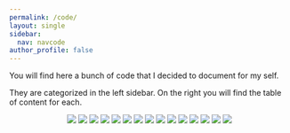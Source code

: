 ```yaml
---
permalink: /code/
layout: single
sidebar:
  nav: navcode
author_profile: false
---
```


You will find here a bunch of code that I decided to document for my self.

They are categorized in the left sidebar. On the right you will find the table of content for each.

<center>
<img src="{{ '/files/icon/Tatoo_v02_icon.png' | absolute_url }}" class="emoji" />
<img src="{{ '/files/icon/loca.png' | absolute_url }}" class="emoji" />
<img src="{{ '/files/icon/mountain_small.png' | absolute_url }}" class="emoji"  />
<img src="{{ '/files/icon/tools.png' | absolute_url }}" class="emoji" />
<img src="{{ '/files/icon/bash.png' | absolute_url }}" class="emoji"  />
<img src="{{ '/files/icon/batch.png' | absolute_url }}" class="emoji"  />
<img src="{{ '/files/icon/ffmpeg.png' | absolute_url }}" class="emoji"  />
<img src="{{ '/files/icon/loca.png' | absolute_url }}" class="emoji"  />
<img src="{{ '/files/icon/python.png' | absolute_url }}" class="emoji"  />
<img src="{{ '/files/icon/r.png' | absolute_url }}" class="emoji"  />
<img src="{{ '/files/icon/youtube.2.png' | absolute_url }}" class="emoji"  />
<img src="{{ '/files/icon/js.png' | absolute_url }}" class="emoji"  />
<img src="{{ '/files/icon/magick.png' | absolute_url }}" class="emoji"  />
<img src="{{ '/files/icon/jekyll.png' | absolute_url }}" class="emoji"  />
<img src="{{ '/files/icon/more.png' | absolute_url }}" class="emoji"  />
</center>